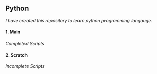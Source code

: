 ## Python

*I have created this repository to learn python programming langauge.*

#### 1. Main
  *Completed Scripts*

#### 2. Scratch
  *Incomplete Scripts*

